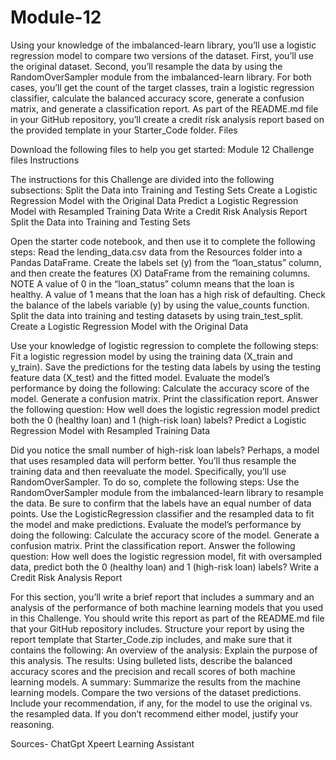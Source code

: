 # Module-12

Using your knowledge of the imbalanced-learn library, you’ll use a logistic regression model to compare two versions of the dataset. First, you’ll use the original dataset. Second, you’ll resample the data by using the RandomOverSampler module from the imbalanced-learn library.
For both cases, you’ll get the count of the target classes, train a logistic regression classifier, calculate the balanced accuracy score, generate a confusion matrix, and generate a classification report.
As part of the README.md file in your GitHub repository, you’ll create a credit risk analysis report based on the provided template in your Starter_Code folder.
Files

Download the following files to help you get started:
Module 12 Challenge files
Instructions

The instructions for this Challenge are divided into the following subsections:
Split the Data into Training and Testing Sets
Create a Logistic Regression Model with the Original Data
Predict a Logistic Regression Model with Resampled Training Data
Write a Credit Risk Analysis Report
Split the Data into Training and Testing Sets

Open the starter code notebook, and then use it to complete the following steps:
Read the lending_data.csv data from the Resources folder into a Pandas DataFrame.
Create the labels set (y) from the “loan_status” column, and then create the features (X) DataFrame from the remaining columns.
NOTE
A value of 0 in the “loan_status” column means that the loan is healthy. A value of 1 means that the loan has a high risk of defaulting.
Check the balance of the labels variable (y) by using the value_counts function.
Split the data into training and testing datasets by using train_test_split.
Create a Logistic Regression Model with the Original Data

Use your knowledge of logistic regression to complete the following steps:
Fit a logistic regression model by using the training data (X_train and y_train).
Save the predictions for the testing data labels by using the testing feature data (X_test) and the fitted model.
Evaluate the model’s performance by doing the following:
Calculate the accuracy score of the model.
Generate a confusion matrix.
Print the classification report.
Answer the following question: How well does the logistic regression model predict both the 0 (healthy loan) and 1 (high-risk loan) labels?
Predict a Logistic Regression Model with Resampled Training Data

Did you notice the small number of high-risk loan labels? Perhaps, a model that uses resampled data will perform better. You’ll thus resample the training data and then reevaluate the model. Specifically, you’ll use RandomOverSampler.
To do so, complete the following steps:
Use the RandomOverSampler module from the imbalanced-learn library to resample the data. Be sure to confirm that the labels have an equal number of data points.
Use the LogisticRegression classifier and the resampled data to fit the model and make predictions.
Evaluate the model’s performance by doing the following:
Calculate the accuracy score of the model.
Generate a confusion matrix.
Print the classification report.
Answer the following question: How well does the logistic regression model, fit with oversampled data, predict both the 0 (healthy loan) and 1 (high-risk loan) labels?
Write a Credit Risk Analysis Report

For this section, you’ll write a brief report that includes a summary and an analysis of the performance of both machine learning models that you used in this Challenge. You should write this report as part of the README.md file that your GitHub repository includes.
Structure your report by using the report template that Starter_Code.zip includes, and make sure that it contains the following:
An overview of the analysis: Explain the purpose of this analysis.
The results: Using bulleted lists, describe the balanced accuracy scores and the precision and recall scores of both machine learning models.
A summary: Summarize the results from the machine learning models. Compare the two versions of the dataset predictions. Include your recommendation, if any, for the model to use the original vs. the resampled data. If you don’t recommend either model, justify your reasoning.



Sources- ChatGpt Xpeert Learning Assistant